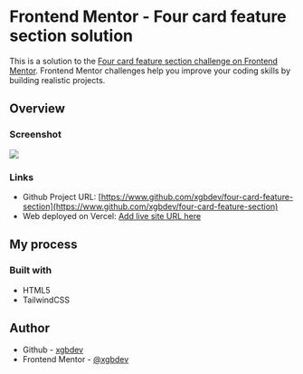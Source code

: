 # Frontend Mentor - Four card feature section solution

This is a solution to the [Four card feature section challenge on Frontend Mentor](https://www.frontendmentor.io/challenges/four-card-feature-section-weK1eFYK). Frontend Mentor challenges help you improve your coding skills by building realistic projects. 

## Overview

### Screenshot

![](./screenshot.jpg)

### Links

- Github Project URL: [https://www.github.com/xgbdev/four-card-feature-section](https://www.github.com/xgbdev/four-card-feature-section)
- Web deployed on Vercel: [Add live site URL here](https://your-live-site-url.com)

## My process

### Built with

- HTML5
- TailwindCSS

## Author

- Github - [xgbdev](https://www.github.com/xgbdev)
- Frontend Mentor - [@xgbdev](https://www.frontendmentor.io/profile/xgbdev)